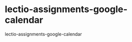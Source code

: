 lectio-assignments-google-calendar
==================================

lectio-assignments-google-calendar
